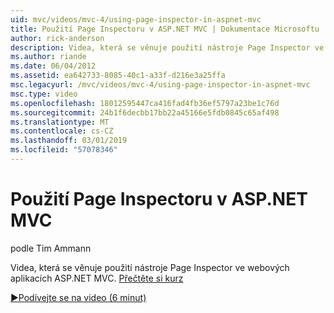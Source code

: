 ```yaml
---
uid: mvc/videos/mvc-4/using-page-inspector-in-aspnet-mvc
title: Použití Page Inspectoru v ASP.NET MVC | Dokumentace Microsoftu
author: rick-anderson
description: Videa, která se věnuje použití nástroje Page Inspector ve webových aplikacích ASP.NET MVC. Přečtěte si kurz
ms.author: riande
ms.date: 06/04/2012
ms.assetid: ea642733-8085-40c1-a33f-d216e3a25ffa
msc.legacyurl: /mvc/videos/mvc-4/using-page-inspector-in-aspnet-mvc
msc.type: video
ms.openlocfilehash: 18012595447ca416fad4fb36ef5797a23be1c76d
ms.sourcegitcommit: 24b1f6decbb17bb22a45166e5fdb0845c65af498
ms.translationtype: MT
ms.contentlocale: cs-CZ
ms.lasthandoff: 03/01/2019
ms.locfileid: "57078346"
---
```

<a name="using-page-inspector-in-aspnet-mvc"></a>Použití Page Inspectoru v ASP.NET MVC
====================
podle Tim Ammann

Videa, která se věnuje použití nástroje Page Inspector ve webových aplikacích ASP.NET MVC. [Přečtěte si kurz](../../overview/views/using-page-inspector-in-aspnet-mvc.md)

[&#9654;Podívejte se na video (6 minut)](https://channel9.msdn.com/Blogs/ASP-NET-Site-Videos/using-page-inspector-in-aspnet-mvc)
